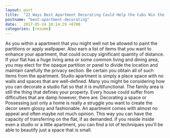 ```yaml
---
layout: post
title:  "22 Ways Best Apartment Decorating Could Help the Cubs Win the World Series"
postname: "best-apartment-decorating"
date:   2017-05-24 10:14:29 +0700
categories: [resume]
---
```

As you within a apartment that you might well not be allowed to paint the partitions or apply wallpaper. Also earn a list of items that you want to enhance your apartment, that could occupy significant quantity of distance. If your flat has a huge living area or some common living and dining area, you may elect for the opaque partition or panel to divide the location and maintain carefully the privacy section. Be certain you obtain all of such items from the apartment. Studio apartment is simply a place space with no walls and spaces that are well-defined. Many you might be considering how you can decorate a studio flat so that it is multifunctional. The family area is still the thing that defines your property. Every house could suffer from difficulties that are damp however, there are. Decorating a space or Possessing just only a home is really a struggle you want to create the decor seem glossy and fashionable. An apartment comes with almost no appeal and often maybe not much opinion. This way you can have the capacity of transferring on the flat, if as demanded. If you reside inside even a studio or a little apartment, you can find a lot of techniques you'll be able to beautify just a space that is small.
